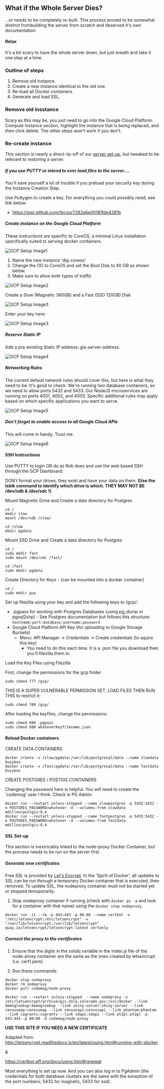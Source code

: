 ## What if the Whole Server Dies?

...or needs to be completely re-built.  This process proved to be somewhat distinct frombuilding the server from scratch
and deserved it's own documentation.

#### Relax

It's a bit scary to have the whole server down, but just breath and take it one step at a time.

### Outline of steps

1. Remove old instance.
2. Create a new instance identical to the old one.
3. Re-load all Docker containers.  
4. Generate and load SSL.

### Remove old insstance

Scary as this may be, you just need to go into the Google Cloud Platform: Compute Instance section,
highlight the instance that is being replaced, and then click delete.  The other steps won't work if you don't.

### Re-create instance

This section is nearly a direct rip-off of our [server set-up](https://github.com/ColoradoDemography/Server-and-Website-Documentation/blob/master/doc/server-setup.md),
but tweaked to be relevant to restoring a server.

##### If you use PUTTY or intend to ever load files to the server....

You'll save yourself a lot of trouble if you preload your security key during the Instance Creation Step.

Use Puttygen to create a key.  For everything you could possibly need, see link below:
 - https://gist.github.com/feczo/7282a6e00181fde4281b

##### Create instance on the Google Cloud Platform
These instructions are specific to CoreOS, a minimal Linux installation specifically suited to serving docker containers.

![GCP Setup Image1](/img/restore-2.png)

1. Name the new instance 'dlg-coreos'
2. Change the OD to CoreOS and set the Boot Disk to 40 GB as shown below.
3. Make sure to allow both types of traffic

![GCP Setup Image2](/img/restore-3.png)

Create a Slow (Magnetic 360GB) and a Fast (SSD 120GB) Disk

![GCP Setup Image3](/img/setup2a.jpg)

Enter your key here:

![GCP Setup Image3](/img/setup3.jpg)

##### Reserve Static IP
Add a pre-existing Static IP address: gis-server-address.

![GCP Setup Image4](/img/setup4.jpg)

##### Networking Rules
The current default network rules should cover this, but here is what they need to be.  It's good to check. We're running two database containers, so we need to allow ports 5432 and 5433.  Our NodeJS microservices are running on ports 4001, 4002, and 4003.  Specific additional rules may apply based on which specific applications you want to serve.  

![GCP Setup Image5](/img/setup5.jpg)

##### Don't forget to enable access to all Google Cloud APIs
This will come in handy.  Trust me.

![GCP Setup Image6](/img/setup6.jpg)

#### SSH Instructions
Use PUTTY to login OR do as Rob does and use the web based SSH through the GCP Dashboard.

DON't format your drives, they exist and have your data on them. **(Use the lsblk command to identify which drive is which. THEY MAY NOT BE /dev/sdb & /dev/sdc !)**.

Mount Magnetic Drive and Create a data directory for Postgres
```
cd /
mkdir slow
mount /dev/sdb /slow/

cd /slow
mkdir pgdata
```

Mount SSD Drive and Create a data directory for Postgres
```
cd /
sudo mkdir fast
sudo mount /dev/sdc /fast/

cd /fast
sudo mkdir pgdata
```

Create Directory for Keys - (can be mounted into a docker container)
```
cd /
sudo mkdir gcp
```


Set up filezilla using your key and add the following keys to /gcp/:
- .pgpass for working with Postgres Databases (using pg_dump or pgsql2shp) - See Postgres documentation but follows this structure: ```hostname:port:database:username:password```
- Google Cloud Platform API Key (for uploading to Google Storage Buckets)
   - Menu: API Manager -> Credentials -> Create credentials (to aquire this key)
     - You need to do this each time. It is a .json file you download then you'll filezilla them in.

Load the Key Files using Filezilla

First, change the permissions for the gcp folder
```
sudo chmod 777 /gcp/
```
THIS IS A SUPER VULNERABLE PERMISSION SET, LOAD FILES THEN RUN THIS to restrict it:

```
sudo chmod 700 /gcp/
```

After loading the keyfiles, change the permissions:
```
sudo chmod 600 .pgpass
sudo chmod 600 whateverkeyfilename.json
```

#### Reload Docker containers


CREATE DATA CONTAINERS
```
docker create -v /slow/pgdata:/var/lib/postgresql/data --name slowdata busybox
docker create -v /fast/pgdata:/var/lib/postgresql/data --name fastdata busybox
```

CREATE POSTGRES / POSTGIS CONTAINERS

Changing the password here is helpful.  You will need to create the 'codemog' user I think.  Check in PG Admin
```
docker run --restart unless-stopped --name slowpostgres -p 5432:5432 -e POSTGRES_PASSWORD=whatever -d --volumes-from slowdata mdillon/postgis:9.4
docker run --restart unless-stopped --name fastpostgres -p 5433:5432 -e POSTGRES_PASSWORD=whatever -d --volumes-from fastdata mdillon/postgis:9.4
```


#### SSL Set-up

This section is inextricably linked to the node-proxy Docker Container, but the process needs to be run on the server first.



##### Generate new certificates

Free SSL is provided by [Let's Encrypt](https://letsencrypt.org/).  In the 'Spirit of Docker', all updates to SSL can be run through a temporary Docker container that is executed, then removed.  To update SSL, the nodeproxy container must not be started yet or stopped temoporarily.

1) Stop nodeproxy container if running (check with ```docker ps -a``` and look for a container with that name) using the ```docker stop nodeproxy```.

```
docker run -it --rm -p 443:443 -p 80:80 --name certbot -v "/etc/letsencrypt:/etc/letsencrypt" -v "/var/lib/letsencrypt:/var/lib/letsencrypt" quay.io/letsencrypt/letsencrypt:latest certonly

```

##### Connect the proxy to the certificates

1) Ensure that the digits in the sslobj variable in the index.js file of the node-proxy container are the same as the ones created by letsencrupt (i.e. cert1.pem).


2) Run these commands:

```
docker stop nodeproxy
docker rm nodeproxy
docker pull codemog/node-proxy 

docker run --restart unless-stopped  --name nodeproxy -v /etc/letsencrypt/archive/gis.dola.colorado.gov:/ssl/docker --link demoglookup:demoglookup --link shiny-server:shiny-server --link censusmap:censusmap --link censusapi:censusapi --link phantom:phantom --link cogrants:cogrants --link sdapi:sdapi --link pt2pl:pt2pl -p 443:443 -p 80:80 -d codemog/node-proxy

```
__USE THIS SITE IF YOU NEED A NEW CERTIFICATE__

Adapted from: http://letsencrypt.readthedocs.io/en/latest/using.html#running-with-docker

&

https://certbot.eff.org/docs/using.html#renewal

Most everything is set up now.  And you can also log in to PgAdmin (the credentials for both database clusters are the same with the exception of the port numbers; 5432 for magnetic, 5433 for ssd).
